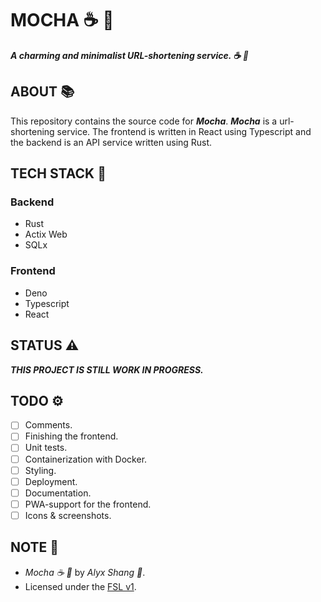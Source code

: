 # MOCHA :coffee: :doughnut:

***A charming and minimalist URL-shortening service. :coffee: :doughnut:***

## ABOUT :books:

This repository contains the source code for ***Mocha***. ***Mocha*** is a url-shortening service. The frontend is written in React using Typescript and the backend is an API service written using Rust.

## TECH STACK :pancakes:

### Backend

- Rust
- Actix Web
- SQLx

### Frontend

- Deno
- Typescript
- React

## STATUS :warning:

***THIS PROJECT IS STILL WORK IN PROGRESS.***

## TODO :gear:

- [ ] Comments.
- [ ] Finishing the frontend.
- [ ] Unit tests.
- [ ] Containerization with Docker.
- [ ] Styling.
- [ ] Deployment.
- [ ] Documentation.
- [ ] PWA-support for the frontend.
- [ ] Icons & screenshots.

## NOTE :scroll:

- *Mocha :coffee: :doughnut:* by *Alyx Shang :black_heart:*.
- Licensed under the [FSL v1](https://github.com/alyxshang/fair-software-license).
